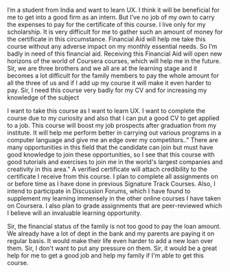 I’m a student from India and want to learn UX. I think it will be beneficial for me to get into a good firm as an intern. But I’ve no job of my own to carry the expenses to pay for the certificate of this course. I live only for my scholarship. It is very difficult for me to gather such an amount of money for the certificate in this circumstance. Financial Aid will help me take this course without any adverse impact on my monthly essential needs. So I’m badly in need of this financial aid. Receiving this Financial Aid will open new horizons of the world of Coursera courses, which will help me in the future. Sir, we are three brothers and we all are at the learning stage and it becomes a lot difficult for the family members to pay the whole amount for all the three of us and if I add up my course it will make it even harder to pay. Sir, I need this course very badly for my CV and for increasing my knowledge of the subject

I want to take this course as I want to learn UX. I want to complete the course due to my curiosity and also that I can put a good CV to get applied to a job. This course will boost my job prospects after graduation from my institute. It will help me perform better in carrying out various programs in a computer language and give me an edge over my competitors.." There are many opportunities in this field that the candidate can join but must have good knowledge to join these opportunities, so I see that this course with good tutorials and exercises to join me in the world's largest companies and creativity in this area." A verified certificate will attach credibility to the certificate I receive from this course. I plan to complete all assignments on or before time as I have done in previous Signature Track Courses. Also, I intend to participate in Discussion Forums, which I have found to supplement my learning immensely in the other online courses I have taken on Coursera. I also plan to grade assignments that are peer-reviewed which I believe will an invaluable learning opportunity.

Sir, the financial status of the family is not too good to pay the loan amount. We already have a lot of dept in the bank and my parents are paying it on regular basis. It would make their life even harder to add a new loan over them. Sir, I don't want to put any pressure on them. Sir, it would be a great help for me to get a good job and help my family if I'm able to get this course.
